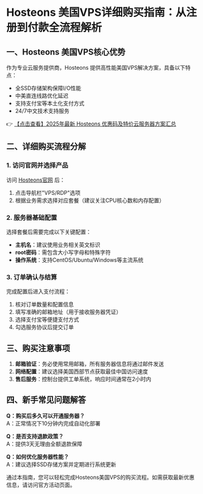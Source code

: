 # Hosteons 美国VPS详细购买指南：从注册到付款全流程解析

## 一、Hosteons 美国VPS核心优势
作为专业云服务提供商，Hosteons 提供高性能美国VPS解决方案，具备以下特点：
- 全SSD存储架构保障I/O性能
- 中美直连线路优化延迟
- 支持支付宝等本土化支付方式
- 24/7中文技术支持服务

👉 [【点击查看】2025年最新 Hosteons 优惠码及特价云服务器方案汇总](https://bit.ly/hosteons)

## 二、详细购买流程分解

### 1. 访问官网并选择产品
访问 [Hosteons官网](https://bit.ly/hosteons) 后：
1. 点击导航栏"VPS/RDP"选项
2. 根据业务需求选择对应套餐（建议关注CPU核心数和内存配置）

### 2. 服务器基础配置
选择套餐后需要完成以下关键配置：
- **主机名**：建议使用业务相关英文标识
- **root密码**：需包含大小写字母和特殊字符
- **操作系统**：支持CentOS/Ubuntu/Windows等主流系统

### 3. 订单确认与结算
完成配置后进入支付流程：
1. 核对订单数量和配置信息
2. 填写准确的邮箱地址（用于接收服务器凭证）
3. 选择支付宝等便捷支付方式
4. 勾选服务协议后提交订单

## 三、购买注意事项
1. **邮箱验证**：务必使用常用邮箱，所有服务器信息将通过邮件发送
2. **网络配置**：建议选择美国西部节点获取最佳中国访问速度
3. **售后服务**：控制台提供工单系统，响应时间通常在2小时内

## 四、新手常见问题解答
**Q：购买后多久可以开通服务器？**  
A：正常情况下10分钟内完成自动化部署

**Q：是否支持退款政策？**  
A：提供3天无理由全额退款保障

**Q：如何优化服务器性能？**  
A：建议选择SSD存储方案并定期进行系统更新

通过本指南，您可以轻松完成Hosteons美国VPS的购买流程。如需获取最新优惠信息，请访问官方活动页面。